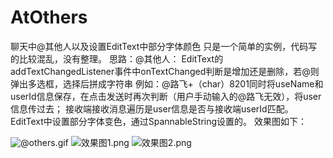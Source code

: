 # AtOthers
聊天中@其他人以及设置EditText中部分字体颜色
只是一个简单的实例，代码写的比较混乱，没有整理。
思路：@其他人： EditText的addTextChangedListener事件中onTextChanged判断是增加还是删除，若@则弹出多选框，选择后拼成字符串
例如：@路飞+（char）8201同时将useName和userId信息保存，在点击发送时再次判断（用户手动输入的@路飞无效），将user信息传过去；
接收端接收消息遍历是user信息是否与接收端userId匹配。
EditText中设置部分字体变色，通过SpannableString设置的。
效果图如下：


![@others.gif](https://upload-images.jianshu.io/upload_images/2194177-7962d570ac611c08.gif?imageMogr2/auto-orient/strip)
![效果图1.png](https://upload-images.jianshu.io/upload_images/2194177-2ed5e48398c4c468.png?imageMogr2/auto-orient/strip%7CimageView2/2/w/1240)
![效果图2.png](https://upload-images.jianshu.io/upload_images/2194177-b720aa7924cad8e1.png?imageMogr2/auto-orient/strip%7CimageView2/2/w/1240)
